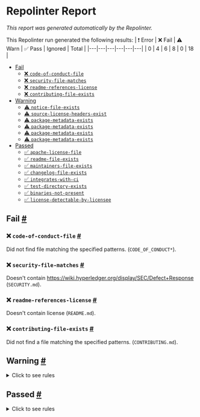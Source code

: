 # Repolinter Report

*This report was generated automatically by the Repolinter.*

This Repolinter run generated the following results:
| ❗  Error | ❌  Fail | ⚠️  Warn | ✅  Pass | Ignored | Total |
|---|---|---|---|---|---|
| 0 | 4 | 6 | 8 | 0 | 18 |

- [Fail](#user-content-fail)
  - [❌ `code-of-conduct-file`](#user-content--code-of-conduct-file)
  - [❌ `security-file-matches`](#user-content--security-file-matches)
  - [❌ `readme-references-license`](#user-content--readme-references-license)
  - [❌ `contributing-file-exists`](#user-content--contributing-file-exists)
- [Warning](#user-content-warning)
  - [⚠️ `notice-file-exists`](#user-content--notice-file-exists)
  - [⚠️ `source-license-headers-exist`](#user-content--source-license-headers-exist)
  - [⚠️ `package-metadata-exists`](#user-content--package-metadata-exists)
  - [⚠️ `package-metadata-exists`](#user-content--package-metadata-exists)
  - [⚠️ `package-metadata-exists`](#user-content--package-metadata-exists)
  - [⚠️ `package-metadata-exists`](#user-content--package-metadata-exists)
- [Passed](#user-content-passed)
  - [✅ `apache-license-file`](#user-content--apache-license-file)
  - [✅ `readme-file-exists`](#user-content--readme-file-exists)
  - [✅ `maintainers-file-exists`](#user-content--maintainers-file-exists)
  - [✅ `changelog-file-exists`](#user-content--changelog-file-exists)
  - [✅ `integrates-with-ci`](#user-content--integrates-with-ci)
  - [✅ `test-directory-exists`](#user-content--test-directory-exists)
  - [✅ `binaries-not-present`](#user-content--binaries-not-present)
  - [✅ `license-detectable-by-licensee`](#user-content--license-detectable-by-licensee)

## Fail <a href="#user-content-fail" id="fail">#</a>

### ❌ `code-of-conduct-file` <a href="#user-content--code-of-conduct-file" id="-code-of-conduct-file">#</a>

Did not find file matching the specified patterns. (`CODE_OF_CONDUCT*`).

### ❌ `security-file-matches` <a href="#user-content--security-file-matches" id="-security-file-matches">#</a>

Doesn't contain https://wiki.hyperledger.org/display/SEC/Defect+Response (`SECURITY.md`).

### ❌ `readme-references-license` <a href="#user-content--readme-references-license" id="-readme-references-license">#</a>

Doesn't contain license (`README.md`).

### ❌ `contributing-file-exists` <a href="#user-content--contributing-file-exists" id="-contributing-file-exists">#</a>

Did not find a file matching the specified patterns. (`CONTRIBUTING.md`).


## Warning <a href="#user-content-warning" id="warning">#</a>

<details>
<summary>Click to see rules</summary>

### ⚠️ `notice-file-exists` <a href="#user-content--notice-file-exists" id="-notice-file-exists">#</a>

Did not find a file matching the specified patterns. (`NOTICE*`).

### ⚠️ `source-license-headers-exist` <a href="#user-content--source-license-headers-exist" id="-source-license-headers-exist">#</a>

Below is a list of files or patterns that failed:

- `samples/nodejs/src/anoncredsRevocation.js`: The first 5 lines do not contain the pattern(s): Copyright, License.
- `samples/nodejs/src/anoncredsRevocationScenario.js`: The first 5 lines do not contain the pattern(s): Copyright, License.
- `samples/nodejs/src/colors.js`: The first 5 lines do not contain the pattern(s): Copyright, License.
- `samples/nodejs/src/gettingStarted.js`: The first 5 lines do not contain the pattern(s): Copyright, License.
- `samples/nodejs/src/main.js`: The first 5 lines do not contain the pattern(s): Copyright, License.
- `samples/nodejs/src/util.js`: The first 5 lines do not contain the pattern(s): Copyright, License.
- `vcx/wrappers/node/notification-server.js`: The first 5 lines do not contain the pattern(s): Copyright, License.
- `wrappers/nodejs/src/IndyError.js`: The first 5 lines do not contain the pattern(s): Copyright, License.
- `wrappers/nodejs/src/index.js`: The first 5 lines do not contain the pattern(s): Copyright, License.
- `wrappers/nodejs/src/indyBinding.js`: The first 5 lines do not contain the pattern(s): Copyright, License.
- `wrappers/nodejs/src/wrapIndyCallback.js`: The first 5 lines do not contain the pattern(s): Copyright, License.
- `wrappers/nodejs/test/anoncreds.js`: The first 5 lines do not contain the pattern(s): Copyright, License.
- `wrappers/nodejs/test/blob.js`: The first 5 lines do not contain the pattern(s): Copyright, License.
- `wrappers/nodejs/test/cache.js`: The first 5 lines do not contain the pattern(s): Copyright, License.
- `wrappers/nodejs/test/crypto.js`: The first 5 lines do not contain the pattern(s): Copyright, License.
- `wrappers/nodejs/test/did.js`: The first 5 lines do not contain the pattern(s): Copyright, License.
- `wrappers/nodejs/test/index.js`: The first 5 lines do not contain the pattern(s): Copyright, License.
- `wrappers/nodejs/test/ledger.js`: The first 5 lines do not contain the pattern(s): Copyright, License.
- `wrappers/nodejs/test/logger.js`: The first 5 lines do not contain the pattern(s): Copyright, License.
- `wrappers/nodejs/test/logger2.js`: The first 5 lines do not contain the pattern(s): Copyright, License.
- `wrappers/nodejs/test/mod.js`: The first 5 lines do not contain the pattern(s): Copyright, License.
- `wrappers/nodejs/test/nonsecrets.js`: The first 5 lines do not contain the pattern(s): Copyright, License.
- `wrappers/nodejs/test/pairwise.js`: The first 5 lines do not contain the pattern(s): Copyright, License.
- `wrappers/nodejs/test/payments.js`: The first 5 lines do not contain the pattern(s): Copyright, License.
- `wrappers/nodejs/test/pool.js`: The first 5 lines do not contain the pattern(s): Copyright, License.
- `wrappers/nodejs/test/wallet.js`: The first 5 lines do not contain the pattern(s): Copyright, License.
- `docs/how-tos/negotiate-proof/nodejs/colors.js`: The first 5 lines do not contain the pattern(s): Copyright, License.
- `docs/how-tos/negotiate-proof/nodejs/negotiateProof.js`: The first 5 lines do not contain the pattern(s): Copyright, License.
- `docs/how-tos/negotiate-proof/nodejs/step2.js`: The first 5 lines do not contain the pattern(s): Copyright, License.
- `docs/how-tos/negotiate-proof/nodejs/step3.js`: The first 5 lines do not contain the pattern(s): Copyright, License.
- `docs/how-tos/negotiate-proof/nodejs/step4.js`: The first 5 lines do not contain the pattern(s): Copyright, License.
- `docs/how-tos/negotiate-proof/nodejs/step5.js`: The first 5 lines do not contain the pattern(s): Copyright, License.
- `docs/how-tos/negotiate-proof/nodejs/template.js`: The first 5 lines do not contain the pattern(s): Copyright, License.
- `docs/how-tos/negotiate-proof/nodejs/util.js`: The first 5 lines do not contain the pattern(s): Copyright, License.
- `docs/how-tos/rotate-key/nodejs/colors.js`: The first 5 lines do not contain the pattern(s): Copyright, License.
- `docs/how-tos/rotate-key/nodejs/rotateKey.js`: The first 5 lines do not contain the pattern(s): Copyright, License.
- `docs/how-tos/rotate-key/nodejs/step2.js`: The first 5 lines do not contain the pattern(s): Copyright, License.
- `docs/how-tos/rotate-key/nodejs/step3.js`: The first 5 lines do not contain the pattern(s): Copyright, License.
- `docs/how-tos/rotate-key/nodejs/step4.js`: The first 5 lines do not contain the pattern(s): Copyright, License.
- `docs/how-tos/rotate-key/nodejs/template.js`: The first 5 lines do not contain the pattern(s): Copyright, License.
- `docs/how-tos/rotate-key/nodejs/util.js`: The first 5 lines do not contain the pattern(s): Copyright, License.
- `docs/how-tos/write-did-and-query-verkey/nodejs/colors.js`: The first 5 lines do not contain the pattern(s): Copyright, License.
- `docs/how-tos/write-did-and-query-verkey/nodejs/step2.js`: The first 5 lines do not contain the pattern(s): Copyright, License.
- `docs/how-tos/write-did-and-query-verkey/nodejs/step3.js`: The first 5 lines do not contain the pattern(s): Copyright, License.
- `docs/how-tos/write-did-and-query-verkey/nodejs/step4.js`: The first 5 lines do not contain the pattern(s): Copyright, License.
- `docs/how-tos/write-did-and-query-verkey/nodejs/step5.js`: The first 5 lines do not contain the pattern(s): Copyright, License.
- `docs/how-tos/write-did-and-query-verkey/nodejs/template.js`: The first 5 lines do not contain the pattern(s): Copyright, License.
- `docs/how-tos/write-did-and-query-verkey/nodejs/util.js`: The first 5 lines do not contain the pattern(s): Copyright, License.
- `docs/how-tos/write-did-and-query-verkey/nodejs/writeDidAndQueryVerkey.js`: The first 5 lines do not contain the pattern(s): Copyright, License.
- `vcx/wrappers/node/demo/alice-signature.js`: The first 5 lines do not contain the pattern(s): Copyright, License.
- `vcx/wrappers/node/demo/alice.js`: The first 5 lines do not contain the pattern(s): Copyright, License.
- `vcx/wrappers/node/demo/common.js`: The first 5 lines do not contain the pattern(s): Copyright, License.
- `vcx/wrappers/node/demo/faber-verify-signature.js`: The first 5 lines do not contain the pattern(s): Copyright, License.
- `vcx/wrappers/node/demo/faber.js`: The first 5 lines do not contain the pattern(s): Copyright, License.
- `vcx/wrappers/node/demo/logger.js`: The first 5 lines do not contain the pattern(s): Copyright, License.
- `vcx/wrappers/node/demo/script-comon.js`: The first 5 lines do not contain the pattern(s): Copyright, License.
- `wrappers/dotnet/docs/styles/docfx.vendor.js`: The first 5 lines do not contain the pattern(s): Copyright.
- `wrappers/dotnet/docs/styles/search-worker.js`: The first 5 lines do not contain the pattern(s): Copyright, License.
- `wrappers/nodejs/test/helpers/initTestPool.js`: The first 5 lines do not contain the pattern(s): Copyright, License.
- `wrappers/nodejs/test/helpers/makeTestPool.js`: The first 5 lines do not contain the pattern(s): Copyright, License.

### ⚠️ `package-metadata-exists` <a href="#user-content--package-metadata-exists" id="-package-metadata-exists">#</a>

Did not find a file matching the specified patterns. (`package.json`).

### ⚠️ `package-metadata-exists` <a href="#user-content--package-metadata-exists" id="-package-metadata-exists">#</a>

Did not find a file matching the specified patterns. (`Gemfile`).

### ⚠️ `package-metadata-exists` <a href="#user-content--package-metadata-exists" id="-package-metadata-exists">#</a>

Did not find a file matching the specified patterns. Below is a list of files or patterns that failed:

- `pom.xml`
- `build.xml`
- `build.gradle`

### ⚠️ `package-metadata-exists` <a href="#user-content--package-metadata-exists" id="-package-metadata-exists">#</a>

Did not find a file matching the specified patterns. Below is a list of files or patterns that failed:

- `setup.py`
- `requirements.txt`

</details>

## Passed <a href="#user-content-passed" id="passed">#</a>

<details>
<summary>Click to see rules</summary>

### ✅ `apache-license-file` <a href="#user-content--apache-license-file" id="-apache-license-file">#</a>

Contains Apache License.*Version 2.0 (`LICENSE`).

### ✅ `readme-file-exists` <a href="#user-content--readme-file-exists" id="-readme-file-exists">#</a>

Found file (`README.md`).

### ✅ `maintainers-file-exists` <a href="#user-content--maintainers-file-exists" id="-maintainers-file-exists">#</a>

Found file (`MAINTAINERS.md`).

### ✅ `changelog-file-exists` <a href="#user-content--changelog-file-exists" id="-changelog-file-exists">#</a>

Found file (`CHANGELOG.md`).

### ✅ `integrates-with-ci` <a href="#user-content--integrates-with-ci" id="-integrates-with-ci">#</a>

Found file (`Jenkinsfile.ci`).

### ✅ `test-directory-exists` <a href="#user-content--test-directory-exists" id="-test-directory-exists">#</a>

Found file (`libindy/tests`).

### ✅ `binaries-not-present` <a href="#user-content--binaries-not-present" id="-binaries-not-present">#</a>

Excluded file type doesn't exist. (`**/*.exe,**/*.dll,!node_modules/**`).

### ✅ `license-detectable-by-licensee` <a href="#user-content--license-detectable-by-licensee" id="-license-detectable-by-licensee">#</a>

Licensee identified the license for project: Apache-2.0.

</details>

